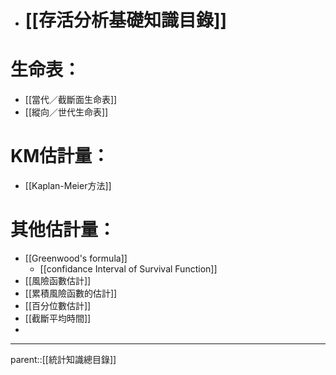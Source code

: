 - # [[存活分析基礎知識目錄]]
# 生命表：
- [[當代／截斷面生命表]]
- [[縱向／世代生命表]]
# KM估計量：
- [[Kaplan-Meier方法]]
# 其他估計量：
- [[Greenwood's formula]]
	- [[confidance Interval of Survival Function]]
- [[風險函數估計]]
- [[累積風險函數的估計]]
- [[百分位數估計]]
- [[截斷平均時間]]
- 
- - -
parent::[[統計知識總目錄]]